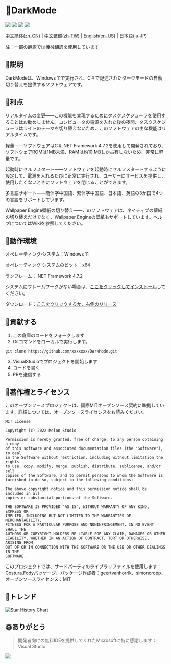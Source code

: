 # 🌙DarkMode

![](https://shields.io/badge/license-MIT-green) ![](https://img.shields.io/github/stars/Melon-Studio/DarkMode) ![](https://img.shields.io/github/issues/Melon-Studio/DarkMode) ![](https://img.shields.io/github/forks/Melon-Studio/DarkMode)

[中文简体(zh-CN)](README.md) | [中文繁體(zh-TW)](README_zh-TW.md) | [English(en-US)](README_EN.md) | 日本語(ja-JP)

注：一部の翻訳では機械翻訳を使用しています

## 📂説明

DarkModeは、Windows 11で実行され、C＃で記述されたダークモードの自動切り替えを提供するソフトウェアです。



## 🧡利点

リアルタイムの変更——この機能を実現するためにタスクスケジューラを使用することはお勧めしません。コンピュータの電源を入れた後の夜間、タスクスケジューラはライトのテーマを切り替えないため、このソフトウェアの主な機能はリアルタイムです。

軽量——ソフトウェアはC＃.NET Framework 4.7.2を使用して開発されており、ソフトウェアROMは1MB未満、RAMは約10 MBしか占有しないため、非常に軽量です。

起動時にセルフスタート——ソフトウェアを起動時にセルフスタートするように設定して、電源を入れるたびに正常に実行され、ユーザーにサービスを提供し、使用したくないときにソフトウェアを閉じることができます。

多言語サポート——簡体字中国語、繁体字中国語、日本語、英語の3か国で4つの言語をサポートしています。

Wallpaper Engine壁紙の切り替え——このソフトウェアは、ネイティブの壁紙の切り替えだけでなく、Wallpaper Engineの壁紙もサポートしています。ヘルプについてはWikiを参照してください。



## 📀動作環境

オペレーティング·システム：Windows 11

オペレーティング·システムのビット：x64

ランフレーム：.NET Framework 4.7.2

システムにフレームワークがない場合は、[ここをクリックしてインストール](https://dotnet.microsoft.com/en-us/download/dotnet-framework/thank-you/net472-web-installer)してください。

ダウンロード：[ここをクリックするか、右側のリリース](（https://github.com/Melon-Studio/DarkMode/releases)



## 🎉貢献する

1. この倉庫のコードをフォークします
2. Gitコマンドをローカルで実行します。

```shell
git clone https://github.com/xxxxxxx/DarkMode.git
```

3. VisualStudioでプロジェクトを開始します
4. コードを書く
5. PRを送信する



## 🧷著作権とライセンス

このオープンソースプロジェクトは、国際MITオープンソース契約に準拠しています。詳細については、オープンソースライセンスをお読みください。

```
MIT License

Copyright (c) 2022 Melon Studio

Permission is hereby granted, free of charge, to any person obtaining a copy
of this software and associated documentation files (the "Software"), to deal
in the Software without restriction, including without limitation the rights
to use, copy, modify, merge, publish, distribute, sublicense, and/or sell
copies of the Software, and to permit persons to whom the Software is
furnished to do so, subject to the following conditions:

The above copyright notice and this permission notice shall be included in all
copies or substantial portions of the Software.

THE SOFTWARE IS PROVIDED "AS IS", WITHOUT WARRANTY OF ANY KIND, EXPRESS OR
IMPLIED, INCLUDING BUT NOT LIMITED TO THE WARRANTIES OF MERCHANTABILITY,
FITNESS FOR A PARTICULAR PURPOSE AND NONINFRINGEMENT. IN NO EVENT SHALL THE
AUTHORS OR COPYRIGHT HOLDERS BE LIABLE FOR ANY CLAIM, DAMAGES OR OTHER
LIABILITY, WHETHER IN AN ACTION OF CONTRACT, TORT OR OTHERWISE, ARISING FROM,
OUT OF OR IN CONNECTION WITH THE SOFTWARE OR THE USE OR OTHER DEALINGS IN THE
SOFTWARE.
```

このプロジェクトでは、サードパーティのライブラリファイルを使用します：Costura.Fodyパッケージ、パッケージ作成者：geertvanhorrik、simoncropp、オープンソースライセンス：MIT



## 📶トレンド

[![Star History Chart](https://api.star-history.com/svg?repos=Melon-Studio/DarkMode&type=Date)](https://star-history.com/#Melon-Studio/DarkMode)



## 🌞ありがとう

>開発者向けの無料IDEを提供してくれたMicrosoftに特に感謝します：Visual Studio

![](https://visualstudio.microsoft.com/wp-content/uploads/2021/10/Product-Icon.svg)
